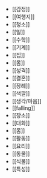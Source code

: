 - [[감정]]
- [[여행지]]
- [[청소]]
- [[일]]
- [[수학]]
- [[기계]]
- [[집]]
- [[몸]]
- [[성격]]
- [[결혼]]
- [[장례]]
- [[색깔]]
- [[생각/마음]]
- [[falling]]
- [[장소]]
- [[대화]]
- [[몸]]
- [[활동]]
- [[요리]]
- [[동물]]
- [[식물]]
- [[특성]]